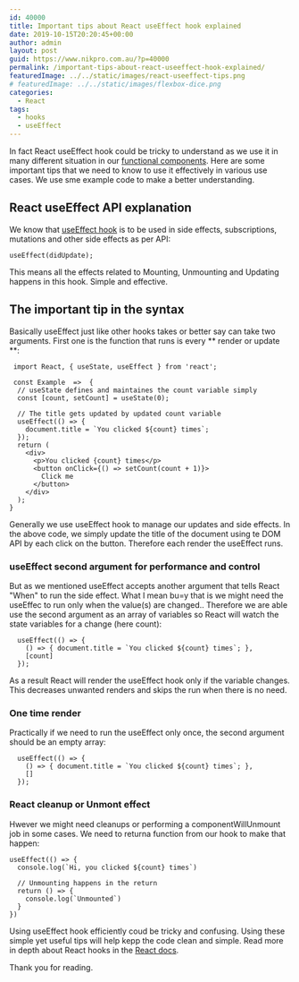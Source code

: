 ```yaml
---
id: 40000
title: Important tips about React useEffect hook explained
date: 2019-10-15T20:20:45+00:00
author: admin
layout: post
guid: https://www.nikpro.com.au/?p=40000
permalink: /important-tips-about-react-useeffect-hook-explained/
featuredImage: ../../static/images/react-useeffect-tips.png
# featuredImage: ../../static/images/flexbox-dice.png
categories:
  - React
tags:
  - hooks
  - useEffect
---
```


In fact React useEffect hook could be tricky to understand as we use it in many different situation in our [functional components](https://nikpro.com.au/functional-component-in-react-explained-with-examples/). Here are some important tips that we need to know to use it effectively in various use cases. We use sme example code to make a better understanding.

## React useEffect API explanation

We know that [useEffect hook](https://reactjs.org/docs/hooks-reference.html#useeffect) is to be used in side effects, subscriptions, mutations and other side effects as per API:

```
useEffect(didUpdate);
```

This means all the effects related to Mounting, Unmounting and Updating happens in this hook. Simple and effective.

## The important tip in the syntax

Basically useEffect just like other hooks takes or better say can take two arguments. First one is the function that runs is every ** render or update **:

```
 import React, { useState, useEffect } from 'react';

 const Example  =>  {
  // useState defines and maintaines the count variable simply
  const [count, setCount] = useState(0);

  // The title gets updated by updated count variable
  useEffect(() => {
    document.title = `You clicked ${count} times`;
  });
  return (
    <div>
      <p>You clicked {count} times</p>
      <button onClick={() => setCount(count + 1)}>
        Click me
      </button>
    </div>
  );
}
```

Generally we use useEffect hook to manage our updates and side effects. In the above code, we simply update the title of the document using te DOM API by each click on the button. Therefore each render the useEffect runs.

### useEffect second argument for performance and control

But as we mentioned useEffect accepts another argument that tells React "When" to run the side effect. What I mean bu=y that is we might need the useEffec to run only when the value(s) are changed.. Therefore we are able use the second argument as an array of variables so React will watch the state variables for a change (here count):

```
  useEffect(() => {
    () => { document.title = `You clicked ${count} times`; },
    [count]
  });

```

As a result React will render the useEffect hook only if the variable changes. This decreases unwanted renders and skips the run when there is no need.

### One time render

Practically if we need to run the useEffect only once, the second argument should be an empty array:

```
  useEffect(() => {
    () => { document.title = `You clicked ${count} times`; },
    []
  });

```

### React cleanup or Unmont effect

Hwever we might need cleanups or performing a componentWillUnmount job in some cases. We need to returna function from our hook to make that happen:

```
useEffect(() => {
  console.log(`Hi, you clicked ${count} times`)

  // Unmounting happens in the return
  return () => {
    console.log(`Unmounted`)
  }
})
```

Using useEffect hook efficiently coud be tricky and confusing. Using these simple yet useful tips will help kepp the code clean and simple. Read more in depth about React hooks in the [React docs](https://reactjs.org/docs/hooks-effect.html).

Thank you for reading.

